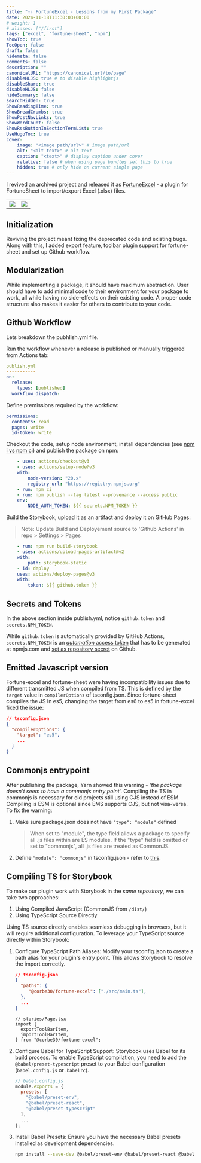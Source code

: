 ```yaml
---
title: "⇧⇩ FortuneExcel - Lessons from my First Package"
date: 2024-11-18T11:30:03+00:00
# weight: 1
# aliases: ["/first"]
tags: ["excel", "fortune-sheet", "npm"]
showToc: true
TocOpen: false
draft: false
hidemeta: false
comments: false
description: ""
canonicalURL: "https://canonical.url/to/page"
disableHLJS: true # to disable highlightjs
disableShare: true
disableHLJS: false
hideSummary: false
searchHidden: true
ShowReadingTime: true
ShowBreadCrumbs: true
ShowPostNavLinks: true
ShowWordCount: false
ShowRssButtonInSectionTermList: true
UseHugoToc: true
cover:
    image: "<image path/url>" # image path/url
    alt: "<alt text>" # alt text
    caption: "<text>" # display caption under cover
    relative: false # when using page bundles set this to true
    hidden: true # only hide on current single page
---
```



I revived an archived project and released it as [FortuneExcel](http://npmjs.com/package/@corbe30/fortune-excel) - a plugin for FortuneSheet to import/export Excel (.xlsx) files. 

<table>
  <tr>
    <td  valign="top"><img src="https://img.shields.io/npm/v/@corbe30/fortune-excel" /></td>
    <td  valign="top"><img src="https://img.shields.io/npm/d18m/%40corbe30%2Ffortune-excel" /> </td>
  </tr>
 </table>

## Initialization

Reviving the project meant fixing the deprecated code and existing bugs. Along with this, I added export feature, toolbar plugin support for fortune-sheet and set up Github workflow.

## Modularization

While implementing a package, it should have maximum abstraction. User should have to add minimal code to their environment for your package to work, all while having no side-effects on their existing code. A proper code strucrure also makes it easier for others to contribute to your code.

## Github Workflow

Lets breakdown the pubhlish.yml file.

Run the workflow whenever a release is published or manually triggered from Actions tab:

```yml
publish.yml
-----------
on:
  release:
    types: [published]
  workflow_dispatch:
```

Define premissions required by the workflow:

```yml
permissions:
  contents: read
  pages: write
  id-token: write
```

Checkout the code, setup node environment, install dependencies (see [npm i vs npm ci](https://stackoverflow.com/questions/52499617/what-is-the-difference-between-npm-install-and-npm-ci)) and publish the package on npm:

```yml
    - uses: actions/checkout@v3
    - uses: actions/setup-node@v3
    with:
        node-version: "20.x"
        registry-url: "https://registry.npmjs.org"
    - run: npm ci
    - run: npm publish --tag latest --provenance --access public
    env:
        NODE_AUTH_TOKEN: ${{ secrets.NPM_TOKEN }}
```

Build the Storybook, upload it as an artifact and deploy it on GitHub Pages:

> Note: Update Build and Deployement source to 'Github Actions' in repo > Settings > Pages

```yml
    - run: npm run build-storybook
    - uses: actions/upload-pages-artifact@v2
    with:
        path: storybook-static
    - id: deploy
    uses: actions/deploy-pages@v3
    with:
        token: ${{ github.token }}
```

## Secrets and Tokens

In the above section inside publish.yml, notice `github.token` and `secrets.NPM_TOKEN`.

While `github.token` is automatically provided by GitHub Actions, `secrets.NPM_TOKEN` is an [_automation_ access token](https://docs.npmjs.com/about-access-tokens) that has to be generated at npmjs.com and [set as repository secret](https://docs.github.com/en/actions/security-for-github-actions/security-guides/using-secrets-in-github-actions#creating-secrets-for-a-repository) on Github.

## Emitted Javascript version

Fortune-excel and fortune-sheet were having incompatibility issues due to different transmitted JS when compiled from TS. This is defined by the `target` value in `compilerOptions` of tsconfig.json. Since fortune-sheet compiles the JS In es5, changing the target from es6 to es5 in fortune-excel fixed the issue:

```json
// tsconfig.json
{
  "compilerOptions": {
    "target": "es5",
    ...
  }
}
```

## Commonjs entrypoint

After publishing the package, Yarn showed this warning - '_the package doesn't seem to have a commonjs entry point_'. Compiling the TS in commonjs is necessary for old projects still using CJS instead of ESM. Compiling is ESM is optional since EMS supports CJS, but not visa-versa. To fix the warning:

1. Make sure package.json does not have `"type": "module"` defined
   > When set to "module", the type field allows a package to specify all .js files within are ES modules. If the "type" field is omitted or set to "commonjs", all .js files are treated as CommonJS.
2. Define `"module": "commonjs"` in tsconfig.json - refer to [this](https://www.typescriptlang.org/tsconfig/#module).

## Compiling TS for Storybook

To make our plugin work with Storybook in the <i>same repository</i>, we can take two approaches:

1. Using Compiled JavaScript (CommonJS from `/dist/`)
2. Using TypeScript Source Directly

Using TS source directly enables seamless debugging in browsers, but it will require additional configuration. To leverage your TypeScript source directly within Storybook:

1. Configure TypeScript Path Aliases: Modify your tsconfig.json to create a path alias for your plugin's entry point. This allows Storybook to resolve the import correctly.

   ```json
   // tsconfig.json
   {
     "paths": {
        "@corbe30/fortune-excel": ["./src/main.ts"],
     },
     ...
   }
   ```

   ```tsx
   // stories/Page.tsx
   import {
     exportToolBarItem,
     importToolBarItem,
   } from "@corbe30/fortune-excel";
   ```

2. Configure Babel for TypeScript Support: Storybook uses Babel for its build process. To enable TypeScript compilation, you need to add the `@babel/preset-typescript` preset to your Babel configuration (`babel.config.js` or .`babelrc`).

   ```js
   // babel.config.js
   module.exports = {
     presets: [
       "@babel/preset-env",
       "@babel/preset-react",
       "@babel/preset-typescript"
     ],
     ...
   };
   ```

3. Install Babel Presets: Ensure you have the necessary Babel presets installed as development dependencies.
   ```sh
   npm install --save-dev @babel/preset-env @babel/preset-react @babel/preset-typescript
   ```

